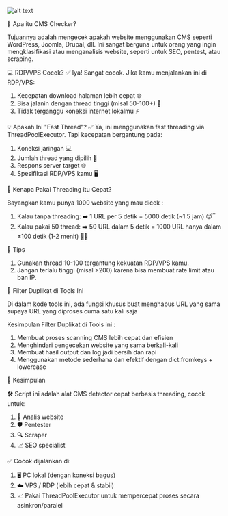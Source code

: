 ![alt text](https://f.top4top.io/p_3555iayar1.png?raw=true)

🧠 Apa itu CMS Checker?

Tujuannya adalah mengecek apakah website menggunakan CMS seperti WordPress, Joomla, Drupal, dll. Ini sangat berguna untuk orang yang ingin mengklasifikasi atau menganalisis website, seperti untuk SEO, pentest, atau scraping.

💻 RDP/VPS Cocok?
✅ Iya! Sangat cocok.
Jika kamu menjalankan ini di RDP/VPS:
1. Kecepatan download halaman lebih cepat 🌐
2. Bisa jalanin dengan thread tinggi (misal 50-100+) 🚀
3. Tidak terganggu koneksi internet lokalmu ⚡

💡 Apakah Ini "Fast Thread"?
✅ Ya, ini menggunakan fast threading via ThreadPoolExecutor.
Tapi kecepatan bergantung pada:
1. Koneksi jaringan 💻
2. Jumlah thread yang dipilih 🔁
3. Respons server target 🌐
4. Spesifikasi RDP/VPS kamu 🖥️

🤖 Kenapa Pakai Threading itu Cepat?

Bayangkan kamu punya 1000 website yang mau dicek :
1. Kalau tanpa threading: ➡️ 1 URL per 5 detik = 5000 detik (~1.5 jam) 😴
2. Kalau pakai 50 thread: ➡️ 50 URL dalam 5 detik = 1000 URL hanya dalam ±100 detik (1-2 menit) 🚀🔥

📌 Tips

1. Gunakan thread 10-100 tergantung kekuatan RDP/VPS kamu.
2. Jangan terlalu tinggi (misal >200) karena bisa membuat rate limit atau ban IP.

🧹 Filter Duplikat di Tools Ini

Di dalam kode tools ini, ada fungsi khusus buat menghapus URL yang sama supaya URL yang diproses cuma satu kali saja

Kesimpulan Filter Duplikat di Tools ini :
1. Membuat proses scanning CMS lebih cepat dan efisien
2. Menghindari pengecekan website yang sama berkali-kali
3. Membuat hasil output dan log jadi bersih dan rapi
4. Menggunakan metode sederhana dan efektif dengan dict.fromkeys + lowercase
   
🎁 Kesimpulan

🛠️ Script ini adalah alat CMS detector cepat berbasis threading, cocok untuk:
1. 🎯 Analis website
2. 🛡️ Pentester
3. 🔍 Scraper
4. 📈 SEO specialist

✅ Cocok dijalankan di:
1. 🖥️ PC lokal (dengan koneksi bagus)
2. ☁️ VPS / RDP (lebih cepat & stabil)
3. 📈 Pakai ThreadPoolExecutor untuk mempercepat proses secara asinkron/paralel
